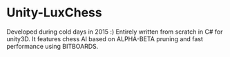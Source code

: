 # Unity-LuxChess

Developed during cold days in 2015 :)
Entirely written from scratch in C# for unity3D.
It features chess AI based on ALPHA-BETA pruning and fast performance using BITBOARDS.
